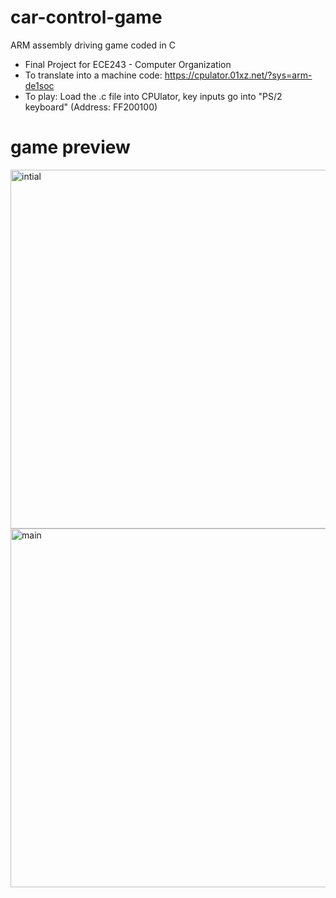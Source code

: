 # car-control-game
ARM assembly driving game coded in C

- Final Project for ECE243 - Computer Organization
- To translate into a machine code: https://cpulator.01xz.net/?sys=arm-de1soc
- To play: Load the .c file into CPUlator, key inputs go into "PS/2 keyboard" (Address: FF200100)

# game preview
<img width="574" alt="intial" src="https://user-images.githubusercontent.com/77854386/114590490-d7687600-9c56-11eb-9866-ec8f0c399ffc.png">
<img width="574" alt="main" src="https://user-images.githubusercontent.com/77854386/114590495-d8010c80-9c56-11eb-9d29-1c008e352b7b.png">


